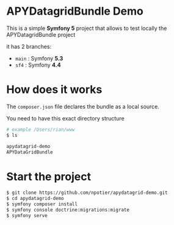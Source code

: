 # APYDatagridBundle Demo

This is a simple **Symfony 5** project that allows to test locally the APYDatagridBundle project

it has 2 branches: 

* `main` : Symfony **5.3**
* `sf4` : Symfony **4.4**

# How does it works

The `composer.json` file declares the bundle as a local source.

You need to have this exact directory structure

```bash
# example /Users/rian/www
$ ls 

apydatagrid-demo
APYDataGridBundle
````

# Start the project

```bash
$ git clone https://github.com/npotier/apydatagrid-demo.git
$ cd apydatagrid-demo
$ symfony composer install
$ symfony console doctrine:migrations:migrate  
$ symfony serve
````